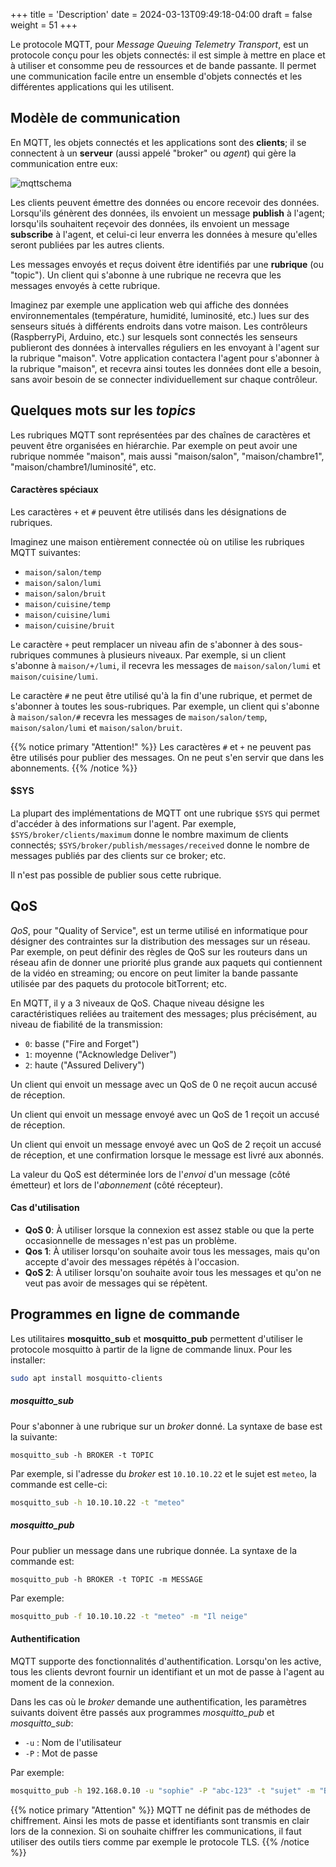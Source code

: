+++
title = 'Description'
date = 2024-03-13T09:49:18-04:00
draft = false
weight = 51
+++

Le protocole MQTT, pour _Message Queuing Telemetry Transport_, est un protocole conçu pour les objets connectés: il est simple à mettre en place et à utiliser et consomme peu de ressources et de bande passante. Il permet une communication facile entre un ensemble d'objets connectés et les différentes applications qui les utilisent. 

## Modèle de communication
En MQTT, les objets connectés et les applications sont des **clients**; il se connectent à un **serveur** (aussi appelé "broker" ou _agent_) qui gère la communication entre eux:

![mqttschema](/420-410/images/mqttschema.png)

Les clients peuvent émettre des données ou encore recevoir des données. Lorsqu'ils génèrent des données, ils envoient un message **publish** à l'agent; lorsqu'ils souhaitent reçevoir des données, ils envoient un message **subscribe** à l'agent, et celui-ci leur enverra les données à mesure qu'elles seront publiées par les autres clients.

Les messages envoyés et reçus doivent être identifiés par une **rubrique** (ou "topic"). Un client qui s'abonne à une rubrique ne recevra que les messages envoyés à cette rubrique.

Imaginez par exemple une application web qui affiche des données environnementales (température, humidité, luminosité, etc.) lues sur des senseurs situés à différents endroits dans votre maison. Les contrôleurs (RaspberryPi, Arduino, etc.) sur lesquels sont connectés les senseurs publieront des données à intervalles réguliers en les envoyant à l'agent sur la rubrique "maison". Votre application contactera l'agent pour s'abonner à la rubrique "maison", et recevra ainsi toutes les données dont elle a besoin, sans avoir besoin de se connecter individuellement sur chaque contrôleur.

## Quelques mots sur les _topics_
Les rubriques MQTT sont représentées par des chaînes de caractères et peuvent être organisées en hiérarchie. Par exemple on peut avoir une rubrique nommée "maison", mais aussi "maison/salon", "maison/chambre1", "maison/chambre1/luminosité", etc.

#### Caractères spéciaux
Les caractères `+` et `#` peuvent être utilisés dans les désignations de rubriques.

Imaginez une maison entièrement connectée où on utilise les rubriques MQTT suivantes:
+ `maison/salon/temp`
+ `maison/salon/lumi`
+ `maison/salon/bruit`
+ `maison/cuisine/temp`
+ `maison/cuisine/lumi`
+ `maison/cuisine/bruit`

Le caractère `+` peut remplacer un niveau afin de s'abonner à des sous-rubriques communes à plusieurs niveaux. Par exemple, si un client s'abonne à `maison/+/lumi`, il recevra les messages de `maison/salon/lumi` et `maison/cuisine/lumi`.

Le caractère `#` ne peut être utilisé qu'à la fin d'une rubrique, et permet de s'abonner à toutes les sous-rubriques. Par exemple, un client qui s'abonne à `maison/salon/#` recevra les messages de `maison/salon/temp`, `maison/salon/lumi` et `maison/salon/bruit`.

{{% notice primary "Attention!" %}}
Les caractères `#` et `+` ne peuvent pas être utilisés pour publier des messages. On ne peut s'en servir que dans les abonnements.
{{% /notice %}}

#### $SYS
La plupart des implémentations de MQTT ont une rubrique `$SYS` qui permet d'accéder à des informations sur l'agent. Par exemple, `$SYS/broker/clients/maximum` donne le nombre maximum de clients connectés; `$SYS/broker/publish/messages/received` donne le nombre de messages publiés par des clients sur ce broker; etc.

Il n'est pas possible de publier sous cette rubrique.

## QoS
_QoS_, pour "Quality of Service", est un terme utilisé en informatique pour désigner des contraintes sur la distribution des messages sur un réseau. Par exemple, on peut définir des règles de QoS sur les routeurs dans un réseau afin de donner une priorité plus grande aux paquets qui contiennent de la vidéo en streaming; ou encore on peut limiter la bande passante utilisée par des paquets du protocole bitTorrent; etc.

En MQTT, il y a 3 niveaux de QoS. Chaque niveau désigne les caractéristiques reliées au traitement des messages; plus précisément, au niveau de fiabilité de la transmission:
+ `0`: basse ("Fire and Forget")
+ `1`: moyenne ("Acknowledge Deliver")
+ `2`: haute ("Assured Delivery")

Un client qui envoit un message avec un QoS de 0 ne reçoit aucun accusé de réception.

Un client qui envoit un message envoyé avec un QoS de 1 reçoit un accusé de réception.

Un client qui envoit un message envoyé avec un QoS de 2 reçoit un accusé de réception, et une confirmation lorsque le message est livré aux abonnés.

La valeur du QoS est déterminée lors de l'_envoi_ d'un message (côté émetteur) et lors de l'_abonnement_ (côté récepteur).

#### Cas d'utilisation
+ **QoS 0**: À utiliser lorsque la connexion est assez stable ou que la perte occasionnelle de messages n'est pas un problème.
+ **Qos 1**: À utiliser lorsqu'on souhaite avoir tous les messages, mais qu'on accepte d'avoir des messages répétés à l'occasion.
+ **QoS 2**: À utiliser lorsqu'on souhaite avoir tous les messages et qu'on ne veut pas avoir de messages qui se répètent.

## Programmes en ligne de commande
Les utilitaires **mosquitto_sub** et **mosquitto_pub** permettent d'utiliser le protocole mosquitto à partir de la ligne de commande linux. Pour les installer:
```bash
sudo apt install mosquitto-clients
```

##### mosquitto_sub
Pour s'abonner à une rubrique sur un _broker_ donné. La syntaxe de base est la suivante:
```
mosquitto_sub -h BROKER -t TOPIC 
```
Par exemple, si l'adresse du _broker_ est `10.10.10.22` et le sujet est `meteo`, la commande est celle-ci:
```bash
mosquitto_sub -h 10.10.10.22 -t "meteo"
```

##### mosquitto_pub
Pour publier un message dans une rubrique donnée. La syntaxe de la commande est:
```
mosquitto_pub -h BROKER -t TOPIC -m MESSAGE
```
Par exemple:
```bash
mosquitto_pub -f 10.10.10.22 -t "meteo" -m "Il neige"
```

#### Authentification
MQTT supporte des fonctionnalités d'authentification. Lorsqu'on les active, tous les clients devront fournir un identifiant et un mot de passe à l'agent au moment de la connexion.

Dans les cas où le _broker_ demande une authentification, les paramètres suivants doivent être passés aux programmes *mosquitto_pub* et *mosquitto_sub*:
- `-u` : Nom de l'utilisateur
- `-P` : Mot de passe

Par exemple:
```bash
mosquitto_pub -h 192.168.0.10 -u "sophie" -P "abc-123" -t "sujet" -m "Bonjour" 
```

{{% notice primary "Attention" %}}
MQTT ne définit pas de méthodes de chiffrement. Ainsi les mots de passe et identifiants sont transmis en clair lors de la connexion. Si on souhaite chiffrer les communications, il faut utiliser des outils tiers comme par exemple le protocole TLS.
{{% /notice %}}





